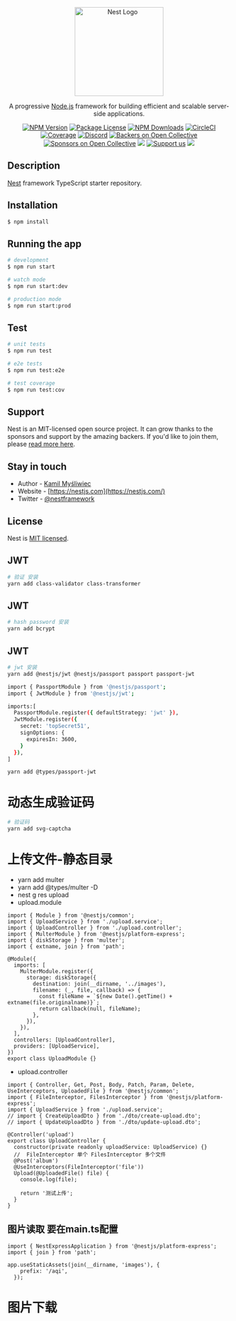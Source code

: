 <p align="center">
  <a href="http://nestjs.com/" target="blank"><img src="https://nestjs.com/img/logo-small.svg" width="200" alt="Nest Logo" /></a>
</p>

[circleci-image]: https://img.shields.io/circleci/build/github/nestjs/nest/master?token=abc123def456
[circleci-url]: https://circleci.com/gh/nestjs/nest

  <p align="center">A progressive <a href="http://nodejs.org" target="_blank">Node.js</a> framework for building efficient and scalable server-side applications.</p>
    <p align="center">
<a href="https://www.npmjs.com/~nestjscore" target="_blank"><img src="https://img.shields.io/npm/v/@nestjs/core.svg" alt="NPM Version" /></a>
<a href="https://www.npmjs.com/~nestjscore" target="_blank"><img src="https://img.shields.io/npm/l/@nestjs/core.svg" alt="Package License" /></a>
<a href="https://www.npmjs.com/~nestjscore" target="_blank"><img src="https://img.shields.io/npm/dm/@nestjs/common.svg" alt="NPM Downloads" /></a>
<a href="https://circleci.com/gh/nestjs/nest" target="_blank"><img src="https://img.shields.io/circleci/build/github/nestjs/nest/master" alt="CircleCI" /></a>
<a href="https://coveralls.io/github/nestjs/nest?branch=master" target="_blank"><img src="https://coveralls.io/repos/github/nestjs/nest/badge.svg?branch=master#9" alt="Coverage" /></a>
<a href="https://discord.gg/G7Qnnhy" target="_blank"><img src="https://img.shields.io/badge/discord-online-brightgreen.svg" alt="Discord"/></a>
<a href="https://opencollective.com/nest#backer" target="_blank"><img src="https://opencollective.com/nest/backers/badge.svg" alt="Backers on Open Collective" /></a>
<a href="https://opencollective.com/nest#sponsor" target="_blank"><img src="https://opencollective.com/nest/sponsors/badge.svg" alt="Sponsors on Open Collective" /></a>
  <a href="https://paypal.me/kamilmysliwiec" target="_blank"><img src="https://img.shields.io/badge/Donate-PayPal-ff3f59.svg"/></a>
    <a href="https://opencollective.com/nest#sponsor"  target="_blank"><img src="https://img.shields.io/badge/Support%20us-Open%20Collective-41B883.svg" alt="Support us"></a>
  <a href="https://twitter.com/nestframework" target="_blank"><img src="https://img.shields.io/twitter/follow/nestframework.svg?style=social&label=Follow"></a>
</p>
  <!--[![Backers on Open Collective](https://opencollective.com/nest/backers/badge.svg)](https://opencollective.com/nest#backer)
  [![Sponsors on Open Collective](https://opencollective.com/nest/sponsors/badge.svg)](https://opencollective.com/nest#sponsor)-->

## Description

[Nest](https://github.com/nestjs/nest) framework TypeScript starter repository.

## Installation

```bash
$ npm install
```

## Running the app

```bash
# development
$ npm run start

# watch mode
$ npm run start:dev

# production mode
$ npm run start:prod
```

## Test

```bash
# unit tests
$ npm run test

# e2e tests
$ npm run test:e2e

# test coverage
$ npm run test:cov
```

## Support

Nest is an MIT-licensed open source project. It can grow thanks to the sponsors and support by the amazing backers. If you'd like to join them, please [read more here](https://docs.nestjs.com/support).

## Stay in touch

- Author - [Kamil Myśliwiec](https://kamilmysliwiec.com)
- Website - [https://nestjs.com](https://nestjs.com/)
- Twitter - [@nestframework](https://twitter.com/nestframework)

## License

Nest is [MIT licensed](LICENSE).


## JWT

```bash
# 验证 安装
yarn add class-validator class-transformer  

```
## JWT

```bash
# hash password 安装
yarn add bcrypt 

```
## JWT

```bash
# jwt 安装
yarn add @nestjs/jwt @nestjs/passport passport passport-jwt

import { PassportModule } from '@nestjs/passport';
import { JwtModule } from '@nestjs/jwt';

imports:[
  PassportModule.register({ defaultStrategy: 'jwt' }),
  JwtModule.register({
    secret: 'topSecret51',
    signOptions: {
      expiresIn: 3600,
    }
  }),
]

yarn add @types/passport-jwt                 
```

# 动态生成验证码

```bash
# 验证码
yarn add svg-captcha


```

# 上传文件-静态目录
- yarn add multer 
- yarn add @types/multer -D 
- nest g res upload
- upload.module
```
import { Module } from '@nestjs/common';
import { UploadService } from './upload.service';
import { UploadController } from './upload.controller';
import { MulterModule } from '@nestjs/platform-express';
import { diskStorage } from 'multer';
import { extname, join } from 'path';

@Module({
  imports: [
    MulterModule.register({
      storage: diskStorage({
        destination: join(__dirname, '../images'),
        filename: (_, file, callback) => {
          const fileName = `${new Date().getTime() + extname(file.originalname)}`;
          return callback(null, fileName);
        },
      }),
    }),
  ],
  controllers: [UploadController],
  providers: [UploadService],
})
export class UploadModule {}

```
- upload.controller
```
import { Controller, Get, Post, Body, Patch, Param, Delete, UseInterceptors, UploadedFile } from '@nestjs/common';
import { FileInterceptor, FilesInterceptor } from '@nestjs/platform-express';
import { UploadService } from './upload.service';
// import { CreateUploadDto } from './dto/create-upload.dto';
// import { UpdateUploadDto } from './dto/update-upload.dto';

@Controller('upload')
export class UploadController {
  constructor(private readonly uploadService: UploadService) {}
  //  FileInterceptor 单个 FilesInterceptor 多个文件
  @Post('album')
  @UseInterceptors(FileInterceptor('file'))
  Upload(@UploadedFile() file) {
    console.log(file);

    return '测试上传';
  }
}
```
## 图片读取 要在main.ts配置
```
import { NestExpressApplication } from '@nestjs/platform-express';
import { join } from 'path';

app.useStaticAssets(join(__dirname, 'images'), {
    prefix: '/aqi',
  });
```

# 图片下载
